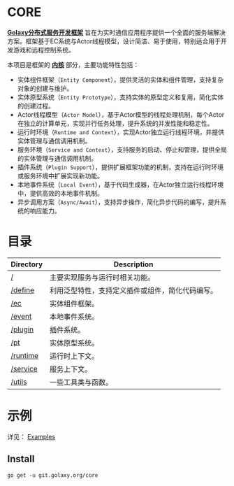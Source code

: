 # CORE

[**Golaxy分布式服务开发框架**](https://github.com/pangdogs/framework) 旨在为实时通信应用程序提供一个全面的服务端解决方案。框架基于EC系统与Actor线程模型，设计简洁、易于使用，特别适合用于开发游戏和远程控制系统。

本项目是框架的 [**内核**](https://github.com/pangdogs/core) 部分，主要功能特性包括：

- 实体组件框架（`Entity Component`），提供灵活的实体和组件管理，支持复杂对象的创建与维护。
- 实体原型系统（`Entity Prototype`），支持实体的原型定义和复用，简化实体的创建过程。
- Actor线程模型（`Actor Model`），基于Actor模型的线程处理机制，每个Actor在独立的计算单元，实现并行任务处理，提升系统的并发性能和稳定性。
- 运行时环境（`Runtime and Context`），实现Actor独立运行线程环境，并提供实体管理与通信调用机制。
- 服务环境（`Service and Context`），支持服务的启动、停止和管理，提供全局的实体管理与通信调用机制。
- 插件系统（`Plugin Support`），提供扩展框架功能的机制，支持在运行时环境或服务环境中扩展实现新功能。
- 本地事件系统（`Local Event`），基于代码生成器，在Actor独立运行线程环境中，提供高效的本地事件机制。
- 异步调用方案（`Async/Await`），支持异步操作，简化异步代码的编写，提升系统的响应能力。

# 目录
| Directory | Description |
| --------- | ----------- |
| [/](https://github.com/pangdogs/core) | 主要实现服务与运行时相关功能。|
| [/define](https://github.com/pangdogs/core/tree/main/define) | 利用泛型特性，支持定义插件或组件，简化代码编写。 |
| [/ec](https://github.com/pangdogs/core/tree/main/ec) | 实体组件框架。 |
| [/event](https://github.com/pangdogs/core/tree/main/event) | 本地事件系统。 |
| [/plugin](https://github.com/pangdogs/core/tree/main/plugin) | 插件系统。 |
| [/pt](https://github.com/pangdogs/core/tree/main/pt) | 实体原型系统。 |
| [/runtime](https://github.com/pangdogs/core/tree/main/runtime) | 运行时上下文。 |
| [/service](https://github.com/pangdogs/core/tree/main/service) | 服务上下文。 |
| [/utils](https://github.com/pangdogs/core/tree/main/utils) | 一些工具类与函数。 |

# 示例

详见： [Examples](https://github.com/pangdogs/examples)

## Install
```
go get -u git.golaxy.org/core
```
